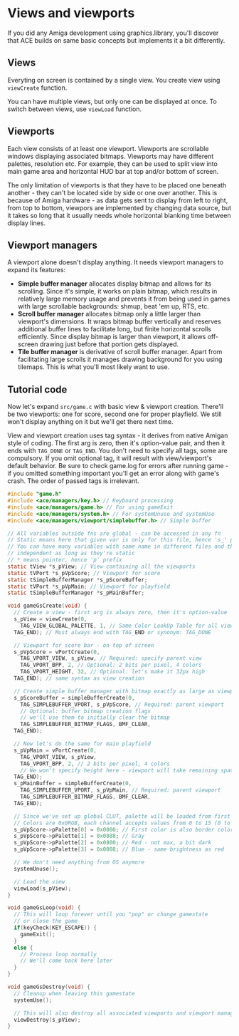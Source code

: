 # Views and viewports

If you did any Amiga development using graphics.library, you'll discover that
ACE builds on same basic concepts but implements it a bit differently.

## Views

Everyting on screen is contained by a single view. You create view using
`viewCreate` function.

You can have multiple views, but only one can be displayed at once. To switch
between views, use `viewLoad` function.

## Viewports

Each view consists of at least one viewport. Viewports are scrollable windows
displaying associated bitmaps. Viewports may have different palettes, resolution
etc. For example, they can be used to split view into main game area and
horizontal HUD bar at top and/or bottom of screen.

The only limitation of viewports is that they have to be placed one beneath
another - they can't be located side by side or one over another. This is
because of Amiga hardware - as data gets sent to display from left to right,
from top to bottom, viewpors are implemented by changing data source,
but it takes so long that it usually needs whole horizontal blanking time
between display lines.

## Viewport managers

A viewport alone doesn't display anything. It needs viewport managers to expand
its features:

- **Simple buffer manager** allocates display bitmap and allows for its
  scrolling. Since it's simple, it works on plain bitmap, which results
  in relatively large memory usage and prevents it from being used in games
  with large scrollable backgrounds: shmup, beat 'em up, RTS, etc.
- **Scroll buffer manager** allocates bitmap only a little larger than
  viewport's dimensions. It wraps bitmap buffer vertically and reserves
  additional buffer lines to facilitate long, but finite horizontal scrolls
  efficiently. Since display bitmap is larger than viewport, it allows
  off-screen drawing just before that portion gets displayed.
- **Tile buffer manager** is derivative of scroll buffer manager. Apart from
  facilitating large scrolls it manages drawing background for you using
  tilemaps. This is what you'll most likely want to use.

## Tutorial code

Now let's expand `src/game.c` with basic view & viewport creation. There'll be
two viewports: one for score, second one for proper playfield. We still won't
display anything on it but we'll get there next time.

View and viewport creation uses tag syntax - it derives from native Amigan style
of coding. The first arg is zero, then it's option-value pair, and then it ends
with `TAG_DONE` or `TAG_END`. You don't need to specify all tags, some are
compulsory. If you omit optional tag, it will result with view/viewport's
default behavior. Be sure to check game.log for errors after running game -
if you omitted something important you'll get an error along with game's crash.
The order of passed tags is irrelevant.

``` c
#include "game.h"
#include <ace/managers/key.h> // Keyboard processing
#include <ace/managers/game.h> // For using gameExit
#include <ace/managers/system.h> // For systemUnuse and systemUse
#include <ace/managers/viewport/simplebuffer.h> // Simple buffer

// All variables outside fns are global - can be accessed in any fn
// Static means here that given var is only for this file, hence 's_' prefix
// You can have many variables with same name in different files and they'll be
// independent as long as they're static
// * means pointer, hence 'p' prefix
static tView *s_pView; // View containing all the viewports
static tVPort *s_pVpScore; // Viewport for score
static tSimpleBufferManager *s_pScoreBuffer;
static tVPort *s_pVpMain; // Viewport for playfield
static tSimpleBufferManager *s_pMainBuffer;

void gameGsCreate(void) {
  // Create a view - first arg is always zero, then it's option-value
  s_pView = viewCreate(0,
    TAG_VIEW_GLOBAL_PALETTE, 1, // Same Color LookUp Table for all viewports
  TAG_END); // Must always end with TAG_END or synonym: TAG_DONE

  // Viewport for score bar - on top of screen
  s_pVpScore = vPortCreate(0,
    TAG_VPORT_VIEW, s_pView, // Required: specify parent view
    TAG_VPORT_BPP, 2, // Optional: 2 bits per pixel, 4 colors
    TAG_VPORT_HEIGHT, 32, // Optional: let's make it 32px high
  TAG_END); // same syntax as view creation

  // Create simple buffer manager with bitmap exactly as large as viewport
  s_pScoreBuffer = simpleBufferCreate(0,
    TAG_SIMPLEBUFFER_VPORT, s_pVpScore, // Required: parent viewport
    // Optional: buffer bitmap creation flags
    // we'll use them to initially clear the bitmap
    TAG_SIMPLEBUFFER_BITMAP_FLAGS, BMF_CLEAR,
  TAG_END);

  // Now let's do the same for main playfield
  s_pVpMain = vPortCreate(0,
    TAG_VPORT_VIEW, s_pView,
    TAG_VPORT_BPP, 2, // 2 bits per pixel, 4 colors
    // We won't specify height here - viewport will take remaining space.
  TAG_END);
  s_pMainBuffer = simpleBufferCreate(0,
    TAG_SIMPLEBUFFER_VPORT, s_pVpMain, // Required: parent viewport
    TAG_SIMPLEBUFFER_BITMAP_FLAGS, BMF_CLEAR,
  TAG_END);

  // Since we've set up global CLUT, palette will be loaded from first viewport
  // Colors are 0x0RGB, each channel accepts values from 0 to 15 (0 to F).
  s_pVpScore->pPalette[0] = 0x0000; // First color is also border color
  s_pVpScore->pPalette[1] = 0x0888; // Gray
  s_pVpScore->pPalette[2] = 0x0800; // Red - not max, a bit dark
  s_pVpScore->pPalette[3] = 0x0008; // Blue - same brightness as red

  // We don't need anything from OS anymore
  systemUnuse();

  // Load the view
  viewLoad(s_pView);
}

void gameGsLoop(void) {
  // This will loop forever until you "pop" or change gamestate
  // or close the game
  if(keyCheck(KEY_ESCAPE)) {
    gameExit();
  }
  else {
    // Process loop normally
    // We'll come back here later
  }
}

void gameGsDestroy(void) {
  // Cleanup when leaving this gamestate
  systemUse();

  // This will also destroy all associated viewports and viewport managers
  viewDestroy(s_pView);
}
```
